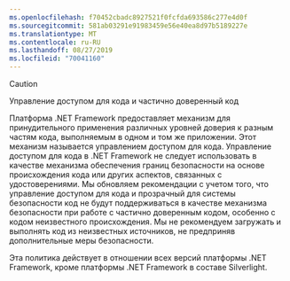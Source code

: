 ```yaml
---
ms.openlocfilehash: f70452cbadc8927521f0fcfda693586c277e4d0f
ms.sourcegitcommit: 581ab03291e91983459e56e40ea8d97b5189227e
ms.translationtype: MT
ms.contentlocale: ru-RU
ms.lasthandoff: 08/27/2019
ms.locfileid: "70041160"
---
```

> [!CAUTION]
> Управление доступом для кода и частично доверенный код
>
> Платформа .NET Framework предоставляет механизм для принудительного применения различных уровней доверия к разным частям кода, выполняемым в одном и том же приложении. Этот механизм называется управлением доступом для кода.  Управление доступом для кода в .NET Framework не следует использовать в качестве механизма обеспечения границ безопасности на основе происхождения кода или других аспектов, связанных с удостоверениями. Мы обновляем рекомендации с учетом того, что управление доступом для кода и прозрачный для системы безопасности код не будут поддерживаться в качестве механизма безопасности при работе с частично доверенным кодом, особенно с кодом неизвестного происхождения. Мы не рекомендуем загружать и выполнять код из неизвестных источников, не предприняв дополнительные меры безопасности.
>
> Эта политика действует в отношении всех версий платформы .NET Framework, кроме платформы .NET Framework в составе Silverlight.
